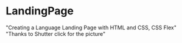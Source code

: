 # LandingPage
"Creating a Language Landing Page with HTML and CSS, CSS Flex"
"Thanks to Shutter click  for the picture"